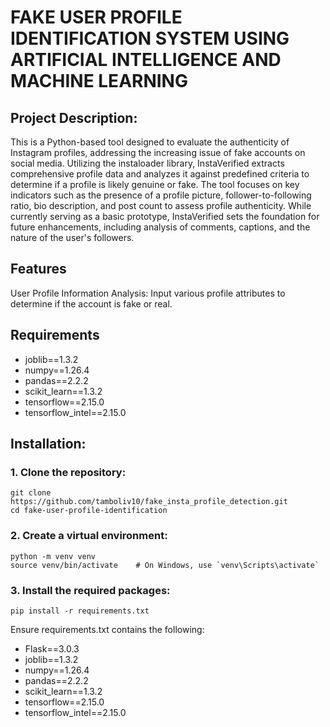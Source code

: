 # FAKE USER PROFILE IDENTIFICATION SYSTEM USING ARTIFICIAL INTELLIGENCE AND MACHINE LEARNING

## Project Description:

This is a Python-based tool designed to evaluate the authenticity of Instagram profiles, addressing the increasing issue of fake accounts on social media. Utilizing the instaloader library, InstaVerified extracts comprehensive profile data and analyzes it against predefined criteria to determine if a profile is likely genuine or fake.
The tool focuses on key indicators such as the presence of a profile picture, follower-to-following ratio, bio description, and post count to assess profile authenticity. While currently serving as a basic prototype, InstaVerified sets the foundation for future enhancements, including analysis of comments, captions, and the nature of the user's followers.


## Features
User Profile Information Analysis: Input various profile attributes to determine if the account is fake or real.

## Requirements
- joblib==1.3.2
- numpy==1.26.4
- pandas==2.2.2
- scikit_learn==1.3.2
- tensorflow==2.15.0
- tensorflow_intel==2.15.0

## Installation:

### 1. Clone the repository:

    git clone https://github.com/tamboliv10/fake_insta_profile_detection.git
    cd fake-user-profile-identification

### 2. Create a virtual environment:

    python -m venv venv
    source venv/bin/activate    # On Windows, use `venv\Scripts\activate`

### 3. Install the required packages:

    pip install -r requirements.txt

Ensure requirements.txt contains the following:

- Flask==3.0.3
- joblib==1.3.2
- numpy==1.26.4
- pandas==2.2.2
- scikit_learn==1.3.2
- tensorflow==2.15.0
- tensorflow_intel==2.15.0
